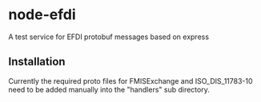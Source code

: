 # node-efdi
A test service for EFDI protobuf messages based on express

## Installation
Currently the required proto files for FMISExchange and ISO_DIS_11783-10 need to be added manually into the "handlers" sub directory.

